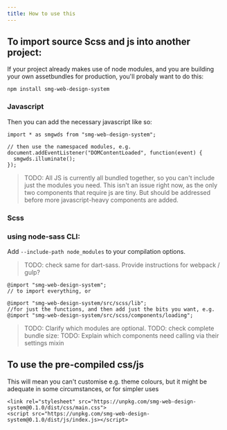 ```yaml
---
title: How to use this
---
```


## To import source Scss and js into another project:

If your project already makes use of node modules, and you are building your own assetbundles for production, you'll probaly want to do this:

```
npm install smg-web-design-system
```

### Javascript

Then you can add the necessary javascript like so:

```
import * as smgwds from "smg-web-design-system";

// then use the namespaced modules, e.g.
document.addEventListener("DOMContentLoaded", function(event) {
  smgwds.illuminate();
});
```

> TODO: All JS is currently all bundled together, so you can't include just the modules you need. This isn't an issue right now, as the only two components that require js are tiny. But should be addressed before more javascript-heavy components are added.

### Scss

### using node-sass CLI:

Add `--include-path node_modules` to your compilation options.

> TODO: check same for dart-sass. Provide instructions for webpack / gulp?

```
@import "smg-web-design-system";
// to import everything, or

@import "smg-web-design-system/src/scss/lib";
//for just the functions, and then add just the bits you want, e.g.
@import "smg-web-design-system/src/scss/components/loading";
```

> TODO: Clarify which modules are optional.
> TODO: check complete bundle size:
> TODO: Explain which components need calling via their settings mixin

## To use the pre-compiled css/js

This will mean you can't customise e.g. theme colours, but it might be adequate in some circumstances, or for simpler uses

```
<link rel="stylesheet" src="https://unpkg.com/smg-web-design-system@0.1.0/dist/css/main.css">
<script src="https://unpkg.com/smg-web-design-system@0.1.0/dist/js/index.js></script>
```
